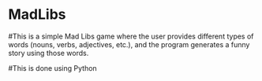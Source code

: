 # MadLibs
#This is a simple Mad Libs game where the user provides different types of words (nouns, verbs, adjectives, etc.), and the program generates a funny story using those words.

#This is done using Python

